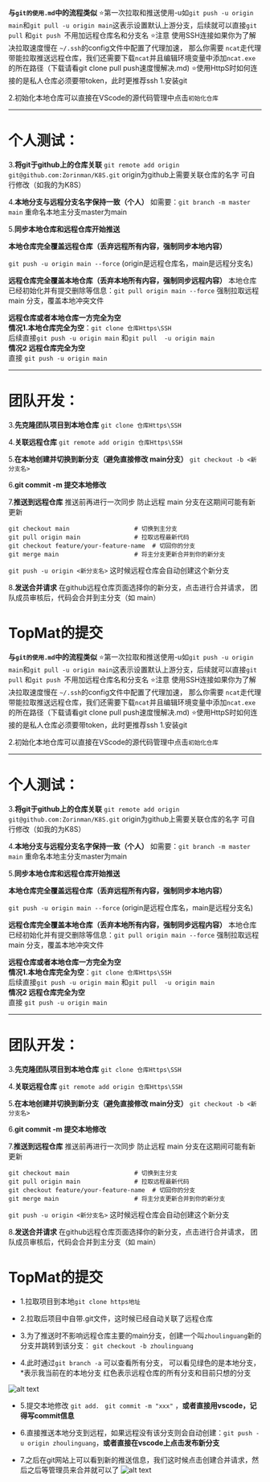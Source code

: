 **与`git的使用.md`中的流程类似**
⭐第一次拉取和推送使用-u如`git push -u origin main`和`git pull -u origin main`这表示设置默认上游分支，后续就可以直接`git pull` 和`git push `不用加远程仓库名和分支名
⭐注意 使用SSH连接如果你为了解决拉取速度慢在 `~/.ssh`的config文件中配置了代理加速， 那么你需要 `ncat`走代理带能拉取推送远程仓库，我们还需要下载`ncat`并且编辑环境变量中添加`ncat.exe`的所在路径（下载请看git clone pull push速度慢解决.md)
⭐使用HttpS时如何连接的是私人仓库必须要带token，此时更推荐ssh
1.安装git

2.初始化本地仓库可以直接在VScode的源代码管理中点击`初始化仓库`

-------
# 个人测试：

3.**将git于github上的仓库关联**
 `git remote add origin git@github.com:Zorinman/K8S.git`   origin为github上需要关联仓库的名字 可自行修改（如我的为K8S）

4.**本地分支与远程分支名字保持一致（个人）**
如需要：`git branch -m master main` 重命名本地主分支master为main

5.**同步本地仓库和远程仓库开始推送**

**本地仓库完全覆盖远程仓库（丢弃远程所有内容，强制同步本地内容）**

`git push -u origin main --force` (origin是远程仓库名，main是远程分支名)

**远程仓库完全覆盖本地仓库（丢弃本地所有内容，强制同步远程内容）**
本地仓库已经初始化并有提交删除等信息：`git pull origin main --force` 强制拉取远程 main 分支，覆盖本地冲突文件

**远程仓库或者本地仓库一方完全为空**  
**情况1.本地仓库完全为空**：`git clone 仓库Https\SSH`  
后续直接`git push -u origin main` 和`git pull  -u origin main`  
**情况2 远程仓库完全为空**  
直接 `git push -u origin main`

---------------

# 团队开发：
3.**先克隆团队项目到本地仓库** `git clone 仓库Https\SSH`

4.**关联远程仓库** `git remote add origin 仓库Https\SSH`

5.**在本地创建并切换到新分支（避免直接修改 main分支）**
`git checkout -b <新分支名>`

6.**git commit -m 提交本地修改**

7.**推送到远程仓库**
推送前再进行一次同步 防止远程 main 分支在这期间可能有新更新
``` shell 
git checkout main                  # 切换到主分支
git pull origin main               # 拉取远程最新代码
git checkout feature/your-feature-name  # 切回你的分支
git merge main                     # 将主分支更新合并到你的新分支
```


`git push -u origin <新分支名>`
这时候远程仓库会自动创建这个新分支

8.**发送合并请求**
在github远程仓库页面选择你的新分支，点击进行合并请求， 团队成员审核后，代码会合并到主分支（如 main）


# TopMat的提交
**与`git的使用.md`中的流程类似**
⭐第一次拉取和推送使用-u如`git push -u origin main`和`git pull -u origin main`这表示设置默认上游分支，后续就可以直接`git pull` 和`git push `不用加远程仓库名和分支名
⭐注意 使用SSH连接如果你为了解决拉取速度慢在 `~/.ssh`的config文件中配置了代理加速， 那么你需要 `ncat`走代理带能拉取推送远程仓库，我们还需要下载`ncat`并且编辑环境变量中添加`ncat.exe`的所在路径（下载请看git clone pull push速度慢解决.md)
⭐使用HttpS时如何连接的是私人仓库必须要带token，此时更推荐ssh
1.安装git

2.初始化本地仓库可以直接在VScode的源代码管理中点击`初始化仓库`

-------
# 个人测试：

3.**将git于github上的仓库关联**
 `git remote add origin git@github.com:Zorinman/K8S.git`   origin为github上需要关联仓库的名字 可自行修改（如我的为K8S）

4.**本地分支与远程分支名字保持一致（个人）**
如需要：`git branch -m master main` 重命名本地主分支master为main

5.**同步本地仓库和远程仓库开始推送**

**本地仓库完全覆盖远程仓库（丢弃远程所有内容，强制同步本地内容）**

`git push -u origin main --force` (origin是远程仓库名，main是远程分支名)

**远程仓库完全覆盖本地仓库（丢弃本地所有内容，强制同步远程内容）**
本地仓库已经初始化并有提交删除等信息：`git pull origin main --force` 强制拉取远程 main 分支，覆盖本地冲突文件

**远程仓库或者本地仓库一方完全为空**  
**情况1.本地仓库完全为空**：`git clone 仓库Https\SSH`  
后续直接`git push -u origin main` 和`git pull  -u origin main`  
**情况2 远程仓库完全为空**  
直接 `git push -u origin main`

---------------

# 团队开发：
3.**先克隆团队项目到本地仓库** `git clone 仓库Https\SSH`

4.**关联远程仓库** `git remote add origin 仓库Https\SSH`

5.**在本地创建并切换到新分支（避免直接修改 main分支）**
`git checkout -b <新分支名>`

6.**git commit -m 提交本地修改**

7.**推送到远程仓库**
推送前再进行一次同步 防止远程 main 分支在这期间可能有新更新
``` shell 
git checkout main                  # 切换到主分支
git pull origin main               # 拉取远程最新代码
git checkout feature/your-feature-name  # 切回你的分支
git merge main                     # 将主分支更新合并到你的新分支
```


`git push -u origin <新分支名>`
这时候远程仓库会自动创建这个新分支

8.**发送合并请求**
在github远程仓库页面选择你的新分支，点击进行合并请求， 团队成员审核后，代码会合并到主分支（如 main）


# TopMat的提交
- 1.拉取项目到本地`git clone https地址`

- 2.拉取后项目中自带.git文件，这时候已经自动关联了远程仓库

- 3.为了推送时不影响远程仓库主要的main分支，创建一个叫`zhoulinguang`新的分支并跳转到该分支： `git checkout -b zhoulinguang`

- 4.此时通过`git branch -a` 可以查看所有分支， 可以看见绿色的是本地分支，*表示我当前在的本地分支
红色表示远程仓库的所有分支和目前只想的分支

![alt text](图片/image.png)

- 5.提交本地修改 `git add. `  `git commit -m "xxx"` ，**或者直接用vscode，记得写commit信息**

- 6.直接推送本地分支到远程，如果远程没有该分支则会自动创建：`git push -u origin zhoulinguang`，**或者直接在vscode上点击发布新分支**

- 7.之后在git网站上可以看到新的推送信息，我们这时候点击创建合并请求，然后之后等管理员来合并就可以了
 ![alt text](图片/image-1.png)


